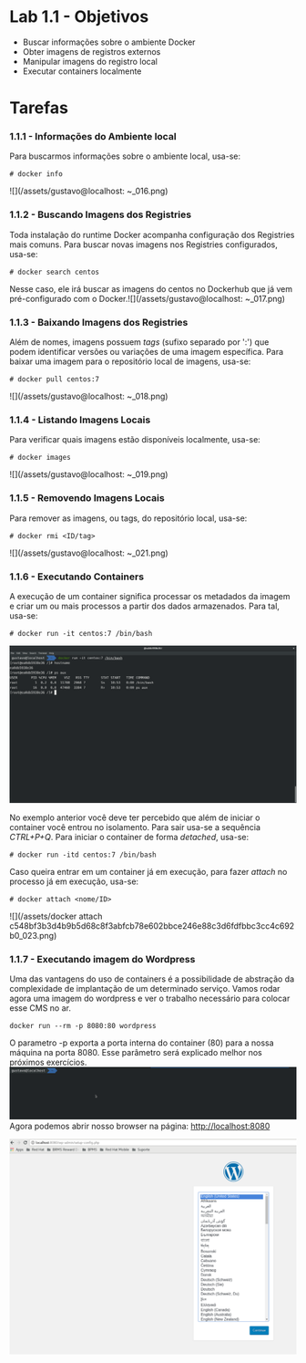# Lab 1.1 - Objetivos

* Buscar informações sobre o ambiente Docker
* Obter imagens de registros externos
* Manipular imagens do registro local
* Executar containers localmente

# Tarefas

### 1.1.1 - Informações do Ambiente local

Para buscarmos informações sobre o ambiente local, usa-se:

```
# docker info
```

![](/assets/gustavo@localhost: ~_016.png)

### 1.1.2 - Buscando Imagens dos Registries

Toda instalação do runtime Docker acompanha configuração dos Registries mais comuns. Para buscar novas imagens nos Registries configurados, usa-se:

```
# docker search centos
```

Nesse caso, ele irá buscar as imagens do centos no Dockerhub que já vem pré-configurado com o Docker.![](/assets/gustavo@localhost: ~_017.png)

### 1.1.3 - Baixando Imagens dos Registries

Além de nomes, imagens possuem _tags_ \(sufixo separado por ':'\) que podem identificar versões ou variações de uma imagem específica. Para baixar uma imagem para o repositório local de imagens, usa-se:

```
# docker pull centos:7
```

![](/assets/gustavo@localhost: ~_018.png)

### 1.1.4 - Listando Imagens Locais

Para verificar quais imagens estão disponíveis localmente, usa-se:

```
# docker images
```

![](/assets/gustavo@localhost: ~_019.png)

### 1.1.5 - Removendo Imagens Locais

Para remover as imagens, ou tags, do repositório local, usa-se:

```
# docker rmi <ID/tag>
```

![](/assets/gustavo@localhost: ~_021.png)

### 1.1.6 - Executando Containers

A execução de um container significa processar os metadados da imagem e criar um ou mais processos a partir dos dados armazenados. Para tal, usa-se:

```
# docker run -it centos:7 /bin/bash
```

![](/assets/@ea0db5938e36:-_022.png)

No exemplo anterior você deve ter percebido que além de iniciar o container você entrou no isolamento. Para sair usa-se a sequência _CTRL+P+Q_. Para iniciar o container de forma _detached_, usa-se:

```
# docker run -itd centos:7 /bin/bash
```

Caso queira entrar em um container já em execução, para fazer _attach_ no processo já em execução, usa-se:

```
# docker attach <nome/ID>
```

![](/assets/docker attach c548bf3b3d4b9b5d68c8f3abfcb78e602bbce246e88c3d6fdfbbc3cc4c692b0_023.png)

### 1.1.7 - Executando imagem do Wordpress

Uma das vantagens do uso de containers é a possibilidade de abstração da complexidade de implantação de um determinado serviço. Vamos rodar agora uma imagem do wordpress e ver o trabalho necessário para colocar esse CMS no ar.

```
docker run --rm -p 8080:80 wordpress
```

O parametro -p exporta a porta interna do container \(80\) para a nossa máquina na porta 8080. Esse parâmetro será explicado melhor nos próximos exercícios.![](/assets/wordpress.gif)Agora podemos abrir nosso browser na página: [http://localhost:8080](http://localhost:8080)

![](/assets/Selection_047.png)

